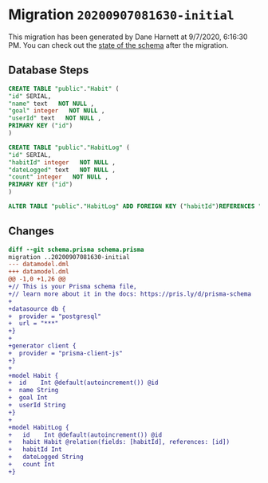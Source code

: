 # Migration `20200907081630-initial`

This migration has been generated by Dane Harnett at 9/7/2020, 6:16:30 PM.
You can check out the [state of the schema](./schema.prisma) after the migration.

## Database Steps

```sql
CREATE TABLE "public"."Habit" (
"id" SERIAL,
"name" text   NOT NULL ,
"goal" integer   NOT NULL ,
"userId" text   NOT NULL ,
PRIMARY KEY ("id")
)

CREATE TABLE "public"."HabitLog" (
"id" SERIAL,
"habitId" integer   NOT NULL ,
"dateLogged" text   NOT NULL ,
"count" integer   NOT NULL ,
PRIMARY KEY ("id")
)

ALTER TABLE "public"."HabitLog" ADD FOREIGN KEY ("habitId")REFERENCES "public"."Habit"("id") ON DELETE CASCADE ON UPDATE CASCADE
```

## Changes

```diff
diff --git schema.prisma schema.prisma
migration ..20200907081630-initial
--- datamodel.dml
+++ datamodel.dml
@@ -1,0 +1,26 @@
+// This is your Prisma schema file,
+// learn more about it in the docs: https://pris.ly/d/prisma-schema
+
+datasource db {
+  provider = "postgresql"
+  url = "***"
+}
+
+generator client {
+  provider = "prisma-client-js"
+}
+
+model Habit {
+  id    Int @default(autoincrement()) @id
+  name String
+  goal Int
+  userId String
+}
+
+model HabitLog {
+   id    Int @default(autoincrement()) @id
+   habit Habit @relation(fields: [habitId], references: [id])
+   habitId Int
+   dateLogged String
+   count Int
+}
```


